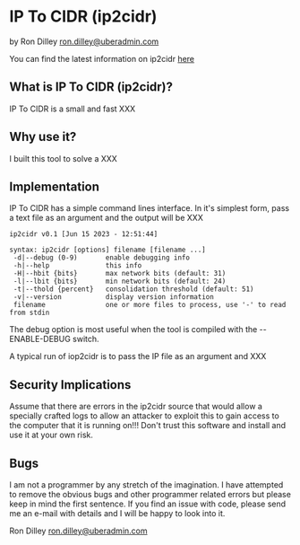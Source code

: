 # IP To CIDR (ip2cidr)

by Ron Dilley <ron.dilley@uberadmin.com>

You can find the latest information on ip2cidr [here](http://www.uberadmin.com/Projects/ip2cidr/ "IP To CIDR")

## What is IP To CIDR (ip2cidr)?

IP To CIDR is a small and fast XXX

## Why use it?

I built this tool to solve a XXX

## Implementation

IP To CIDR has a simple command lines interface.  In it's
simplest form, pass a text file as an argument and the output
will be XXX

```
ip2cidr v0.1 [Jun 15 2023 - 12:51:44]

syntax: ip2cidr [options] filename [filename ...]
 -d|--debug (0-9)       enable debugging info
 -h|--help              this info
 -H|--hbit {bits}       max network bits (default: 31)
 -l|--lbit {bits}       min network bits (default: 24)
 -t|--thold {percent}   consolidation threshold (default: 51)
 -v|--version           display version information
 filename               one or more files to process, use '-' to read from stdin
```

The debug option is most useful when the tool is compiled
with the --ENABLE-DEBUG switch.

A typical run of iop2cidr is to pass the IP file as an
argument and XXX


## Security Implications

Assume that there are errors in the ip2cidr source that
would allow a specially crafted logs to allow an attacker
to exploit this to gain access to the computer that it is
running on!!!  Don't trust this software and install and use
it at your own risk.

## Bugs

I am not a programmer by any stretch of the imagination.  I
have attempted to remove the obvious bugs and other
programmer related errors but please keep in mind the first
sentence.  If you find an issue with code, please send me
an e-mail with details and I will be happy to look into
it.

Ron Dilley
ron.dilley@uberadmin.com
